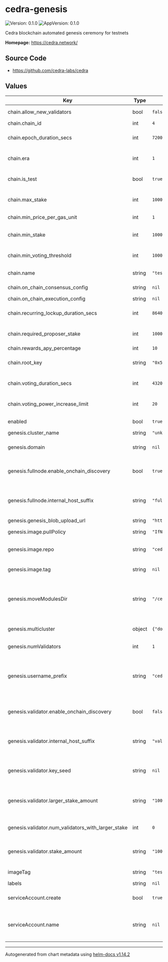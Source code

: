# cedra-genesis

![Version: 0.1.0](https://img.shields.io/badge/Version-0.1.0-informational?style=flat-square) ![AppVersion: 0.1.0](https://img.shields.io/badge/AppVersion-0.1.0-informational?style=flat-square)

Cedra blockchain automated genesis ceremony for testnets

**Homepage:** <https://cedra.network/>

## Source Code

* <https://github.com/cedra-labs/cedra>

## Values

| Key | Type | Default | Description |
|-----|------|---------|-------------|
| chain.allow_new_validators | bool | `false` | Allow new validators to join after genesis |
| chain.chain_id | int | `4` | Cedra Chain ID |
| chain.epoch_duration_secs | int | `7200` | Length of each epoch in seconds. Defaults to 2 hours |
| chain.era | int | `1` | Internal: Bump this number to wipe the underlying storage |
| chain.is_test | bool | `true` | If true, genesis will create a resources account that can mint coins. |
| chain.max_stake | int | `100000000000000000` | Maximum stake. Defaults to 1B APTOS coins with 8 decimals |
| chain.min_price_per_gas_unit | int | `1` | Minimum price per gas unit |
| chain.min_stake | int | `100000000000000` | Minimum stake. Defaults to 1M APTOS coins with 8 decimals |
| chain.min_voting_threshold | int | `100000000000000` | Mininum voting threshold. Defaults to 1M APTOS coins with 8 decimals |
| chain.name | string | `"testnet"` | Internal: name of the testnet to connect to |
| chain.on_chain_consensus_config | string | `nil` | Onchain Consensus Config |
| chain.on_chain_execution_config | string | `nil` | Onchain Execution Config |
| chain.recurring_lockup_duration_secs | int | `86400` | Recurring lockup duration in seconds. Defaults to 1 day |
| chain.required_proposer_stake | int | `100000000000000` | Required stake to be a proposer. 1M APTOS coins with 8 decimals |
| chain.rewards_apy_percentage | int | `10` | Rewards APY percentage |
| chain.root_key | string | `"0x5243ca72b0766d9e9cbf2debf6153443b01a1e0e6d086c7ea206eaf6f8043956"` | If specified, the key for the minting capability in testnet |
| chain.voting_duration_secs | int | `43200` | Voting duration in seconds. Defaults to 12 hours |
| chain.voting_power_increase_limit | int | `20` | Limit on how much voting power can join every epoch. Defaults to 20%. |
| enabled | bool | `true` | Used to toggle on and off the automatic genesis job |
| genesis.cluster_name | string | `"unknown"` |  |
| genesis.domain | string | `nil` | If set, the base domain name of the fullnode and validator endpoints |
| genesis.fullnode.enable_onchain_discovery | bool | `true` | Use External DNS as created by cedra-node helm chart for fullnode host in genesis |
| genesis.fullnode.internal_host_suffix | string | `"fullnode-lb"` | If `enable_onchain_discovery` is false, use this host suffix for internal kubernetes service name |
| genesis.genesis_blob_upload_url | string | `"https://us-west1-cedra-forge-gcp-0.cloudfunctions.net/signed-url"` |  |
| genesis.image.pullPolicy | string | `"IfNotPresent"` | Image pull policy to use for tools image |
| genesis.image.repo | string | `"cedralabs/tools"` | Image repo to use for tools image for running genesis |
| genesis.image.tag | string | `nil` | Image tag to use for tools image. If set, overrides `imageTag` |
| genesis.moveModulesDir | string | `"/cedra-framework/move/modules"` | The local path for move modules in the docker image. Defaults to the cedra-framework in the cedralabs/tools docker image |
| genesis.multicluster | object | `{"domain_suffixes":"","enabled":false}` | Options for multicluster mode. This is *experimental only* |
| genesis.numValidators | int | `1` | Number of validators to include in genesis |
| genesis.username_prefix | string | `"cedra-node"` | If `enable_onchain_discovery` is false, use this kubernetes service name prefix. It should be the fullname for the cedra-node helm release |
| genesis.validator.enable_onchain_discovery | bool | `false` | Use External DNS as created by cedra-node helm chart for validator host in genesis |
| genesis.validator.internal_host_suffix | string | `"validator-lb"` | If `enable_onchain_discovery` is false, use this host suffix for internal kubernetes service name |
| genesis.validator.key_seed | string | `nil` | Random seed to generate validator keys in order to make the key generation deterministic |
| genesis.validator.larger_stake_amount | string | `"1000000000000000"` | Stake amount for nodes we are giving larger state to. Defaults to 10M APTOS coins with 8 decimals |
| genesis.validator.num_validators_with_larger_stake | int | `0` | Number of validators to give larger stake in genesis to. |
| genesis.validator.stake_amount | string | `"100000000000000"` | Stake amount for each validator in this testnet. Defaults to 1M APTOS coins with 8 decimals |
| imageTag | string | `"testnet"` | Default image tag to use for all tools images |
| labels | string | `nil` |  |
| serviceAccount.create | bool | `true` | Specifies whether a service account should be created |
| serviceAccount.name | string | `nil` | The name of the service account to use. If not set and create is true, a name is generated using the fullname template |

----------------------------------------------
Autogenerated from chart metadata using [helm-docs v1.14.2](https://github.com/norwoodj/helm-docs/releases/v1.14.2)
